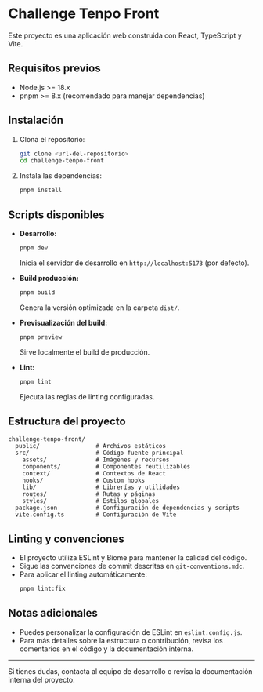 # Challenge Tenpo Front

Este proyecto es una aplicación web construida con React, TypeScript y Vite.

## Requisitos previos

- Node.js >= 18.x
- pnpm >= 8.x (recomendado para manejar dependencias)

## Instalación

1. Clona el repositorio:
   ```bash
   git clone <url-del-repositorio>
   cd challenge-tenpo-front
   ```
2. Instala las dependencias:
   ```bash
   pnpm install
   ```

## Scripts disponibles

- **Desarrollo:**
  ```bash
  pnpm dev
  ```
  Inicia el servidor de desarrollo en `http://localhost:5173` (por defecto).

- **Build producción:**
  ```bash
  pnpm build
  ```
  Genera la versión optimizada en la carpeta `dist/`.

- **Previsualización del build:**
  ```bash
  pnpm preview
  ```
  Sirve localmente el build de producción.

- **Lint:**
  ```bash
  pnpm lint
  ```
  Ejecuta las reglas de linting configuradas.

## Estructura del proyecto

```
challenge-tenpo-front/
  public/                # Archivos estáticos
  src/                   # Código fuente principal
    assets/              # Imágenes y recursos
    components/          # Componentes reutilizables
    context/             # Contextos de React
    hooks/               # Custom hooks
    lib/                 # Librerías y utilidades
    routes/              # Rutas y páginas
    styles/              # Estilos globales
  package.json           # Configuración de dependencias y scripts
  vite.config.ts         # Configuración de Vite
```

## Linting y convenciones

- El proyecto utiliza ESLint y Biome para mantener la calidad del código.
- Sigue las convenciones de commit descritas en `git-conventions.mdc`.
- Para aplicar el linting automáticamente:
  ```bash
  pnpm lint:fix
  ```

## Notas adicionales

- Puedes personalizar la configuración de ESLint en `eslint.config.js`.
- Para más detalles sobre la estructura o contribución, revisa los comentarios en el código y la documentación interna.

---

Si tienes dudas, contacta al equipo de desarrollo o revisa la documentación interna del proyecto.
